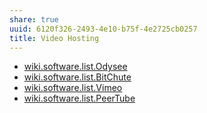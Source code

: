 ```yaml
---
share: true
uuid: 6120f326-2493-4e10-b75f-4e2725cb0257
title: Video Hosting
---
```

* [wiki.software.list.Odysee](/dentropydaemon-wiki/Software/List/Odysee)
* [wiki.software.list.BitChute](/dentropydaemon-wiki/Software/List/BitChute)
* [wiki.software.list.Vimeo](/dentropydaemon-wiki/Software/List/Vimeo)
* [wiki.software.list.PeerTube](/dentropydaemon-wiki/Software/List/PeerTube)